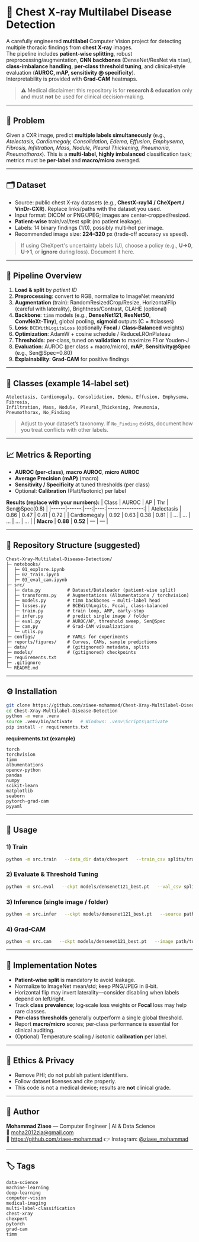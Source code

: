# 🩻 Chest X‑ray Multilabel Disease Detection

A carefully engineered **multilabel** Computer Vision project for detecting multiple thoracic findings from **chest X‑ray** images.  
The pipeline includes **patient‑wise splitting**, robust preprocessing/augmentation, **CNN backbones** (DenseNet/ResNet via `timm`), **class‑imbalance handling**, **per‑class threshold tuning**, and clinical‑style evaluation (**AUROC, mAP, sensitivity @ specificity**).  
Interpretability is provided with **Grad‑CAM** heatmaps.

> ⚠️ Medical disclaimer: this repository is for **research & education** only and must **not** be used for clinical decision‑making.

---

## 🧠 Problem
Given a CXR image, predict **multiple labels simultaneously** (e.g., *Atelectasis, Cardiomegaly, Consolidation, Edema, Effusion, Emphysema, Fibrosis, Infiltration, Mass, Nodule, Pleural Thickening, Pneumonia, Pneumothorax*).
This is a **multi‑label, highly imbalanced** classification task; metrics must be **per‑label** and **macro/micro** averaged.

---

## 🗂️ Dataset
- Source: public chest X‑ray datasets (e.g., **ChestX‑ray14 / CheXpert / VinDr‑CXR**). Replace links/paths with the dataset you used.  
- Input format: DICOM or PNG/JPEG; images are center‑cropped/resized.  
- **Patient‑wise** train/val/test split (no patient leakage).  
- Labels: 14 binary findings (1/0), possibly multi‑hot per image.  
- Recommended image size: **224–320** px (trade‑off accuracy vs speed).

> If using CheXpert's uncertainty labels (U), choose a policy (e.g., **U→0**, **U→1**, or **ignore** during loss). Document it here.

---

## 🧰 Pipeline Overview
1. **Load & split** by *patient ID*  
2. **Preprocessing**: convert to RGB, normalize to ImageNet mean/std  
3. **Augmentation** (train): RandomResizedCrop/Resize, HorizontalFlip (careful with laterality), Brightness/Contrast, CLAHE (optional)  
4. **Backbone**: `timm` models (e.g., **DenseNet121**, **ResNet50**, **ConvNeXt‑Tiny**), global pooling, **sigmoid** outputs (C = #classes)  
5. **Loss**: `BCEWithLogitsLoss` (optionally **Focal** / **Class‑Balanced** weights)  
6. **Optimization**: AdamW + cosine schedule / ReduceLROnPlateau  
7. **Thresholds**: per‑class, tuned on **validation** to maximize F1 or Youden‑J  
8. **Evaluation**: AUROC (per class + macro/micro), **mAP**, **Sensitivity@Spec** (e.g., Sen@Spec=0.80)  
9. **Explainability**: **Grad‑CAM** for positive findings

---

## 🧪 Classes (example 14‑label set)
```
Atelectasis, Cardiomegaly, Consolidation, Edema, Effusion, Emphysema, Fibrosis,
Infiltration, Mass, Nodule, Pleural_Thickening, Pneumonia, Pneumothorax, No_Finding
```
> Adjust to your dataset’s taxonomy. If `No_Finding` exists, document how you treat conflicts with other labels.

---

## 📈 Metrics & Reporting
- **AUROC (per‑class)**, **macro AUROC**, **micro AUROC**  
- **Average Precision (mAP)** (macro)  
- **Sensitivity / Specificity** at tuned thresholds (per class)  
- Optional: **Calibration** (Platt/Isotonic) per label

**Results (replace with your numbers):**
| Class | AUROC | AP | Thr | Sen@Spec(0.8) |
|------|------:|---:|----:|---------------:|
| Atelectasis | 0.86 | 0.47 | 0.41 | 0.72 |
| Cardiomegaly | 0.92 | 0.63 | 0.38 | 0.81 |
| … | … | … | … | … |
| **Macro** | **0.88** | **0.52** | — | — |

---

## 🧩 Repository Structure (suggested)
```
Chest-Xray-Multilabel-Disease-Detection/
├─ notebooks/
│  ├─ 01_explore.ipynb
│  ├─ 02_train.ipynb
│  ├─ 03_eval_cam.ipynb
├─ src/
│  ├─ data.py          # Dataset/Dataloader (patient-wise split)
│  ├─ transforms.py    # Augmentations (Albumentations / torchvision)
│  ├─ models.py        # timm backbones → multi-label head
│  ├─ losses.py        # BCEWithLogits, Focal, class-balanced
│  ├─ train.py         # train loop, AMP, early-stop
│  ├─ infer.py         # predict single image / folder
│  ├─ eval.py          # AUROC/AP, threshold sweep, Sen@Spec
│  ├─ cam.py           # Grad-CAM visualizations
│  └─ utils.py
├─ configs/            # YAMLs for experiments
├─ reports/figures/    # Curves, CAMs, sample predictions
├─ data/               # (gitignored) metadata, splits
├─ models/             # (gitignored) checkpoints
├─ requirements.txt
├─ .gitignore
└─ README.md
```

---

## ⚙️ Installation
```bash
git clone https://github.com/ziaee-mohammad/Chest-Xray-Multilabel-Disease-Detection.git
cd Chest-Xray-Multilabel-Disease-Detection
python -m venv .venv
source .venv/bin/activate   # Windows: .venv\Scripts\activate
pip install -r requirements.txt
```

**requirements.txt (example)**
```
torch
torchvision
timm
albumentations
opencv-python
pandas
numpy
scikit-learn
matplotlib
seaborn
pytorch-grad-cam
pyyaml
```

---

## 🚀 Usage

### 1) Train
```bash
python -m src.train   --data_dir data/chexpert   --train_csv splits/train.csv   --val_csv   splits/val.csv   --classes   configs/classes.txt   --model     densenet121   --img_size  320   --batch     32   --loss      bce   --epochs    20   --amp
```

### 2) Evaluate & Threshold Tuning
```bash
python -m src.eval   --ckpt models/densenet121_best.pt   --val_csv splits/val.csv   --metrics auroc ap   --tune_threshold f1  # or youden
```

### 3) Inference (single image / folder)
```bash
python -m src.infer   --ckpt models/densenet121_best.pt   --source path/to/image_or_dir   --out   outputs/preds.csv
```

### 4) Grad‑CAM
```bash
python -m src.cam   --ckpt models/densenet121_best.pt   --image path/to/cxr.png   --target Effusion   --save  reports/figures/cam_effusion.png
```

---

## 🔬 Implementation Notes
- **Patient‑wise split** is mandatory to avoid leakage.  
- Normalize to ImageNet mean/std; keep PNG/JPEG in 8‑bit.  
- Horizontal flip may invert laterality—consider disabling when labels depend on left/right.  
- Track **class prevalence**; log‐scale loss weights or **Focal** loss may help rare classes.  
- **Per‑class thresholds** generally outperform a single global threshold.  
- Report **macro/micro** scores; per‑class performance is essential for clinical auditing.  
- (Optional) Temperature scaling / isotonic **calibration** per label.

---

## 📜 Ethics & Privacy
- Remove PHI; do not publish patient identifiers.  
- Follow dataset licenses and cite properly.  
- This code is not a medical device; results are **not** clinical grade.

---

## 👤 Author
**Mohammad Ziaee** — Computer Engineer | AI & Data Science  
📧 moha2012zia@gmail.com  
🔗 https://github.com/ziaee-mohammad
👉 Instagram: [@ziaee_mohammad](https://www.instagram.com/ziaee_mohammad/)

---

## 🏷 Tags
```
data-science
machine-learning
deep-learning
computer-vision
medical-imaging
multi-label-classification
chest-xray
chexpert
pytorch
grad-cam
timm
```
